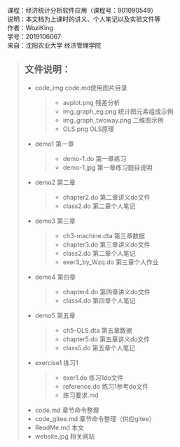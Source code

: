 课程：经济统计分析软件应用（课程号：901090549）  
说明：本文档为上课时的讲义、个人笔记以及实验文件等  
作者：WoziKing  
学号：2019106067  
来自：沈阳农业大学 经济管理学院

> ## 文件说明：
> * code_img  code.md使用图片目录
>   > * avplot.png  残差分析
>   > * img_graph_eg.png  统计图元素组成示例
>   > * img_graph_twoway.png  二维图示例
>   > * OLS.png  OLS原理
> * demo1  第一章
>   > * demo-1.do  第一章练习
>   > * demo-1.jpg  第一章练习题目说明
> * demo2  第二章
>   > * chapter2.do  第二章讲义do文件
>   > * class2.do  第二章个人笔记
> * demo3  第三章
>   > * ch3-machine.dta  第三章数据
>   > * chapter3.do  第三章讲义do文件
>   > * class2.do  第二章个人笔记
>   > * exer3_by_Wzq.do  第三章个人作业
> * demo4  第四章
>   > * chapter4.do  第四章讲义do文件
>   > * class4.do  第四章个人笔记
> * demo5  第五章
>   > * ch5-OLS.dta  第五章数据
>   > * chapter5.do  第五章讲义do文件
>   > * class5.do  第五章个人笔记
> * exercise1  练习1
>   > * exer1.do  练习1do文件
>   > * reference.do  练习1参考do文件
>   > * 练习要求.md
> * code.md  章节命令整理
> * code_gitee.md  章节命令整理（供应gitee）
> * ReadMe.md  本文
> * website.jpg  相关网站
